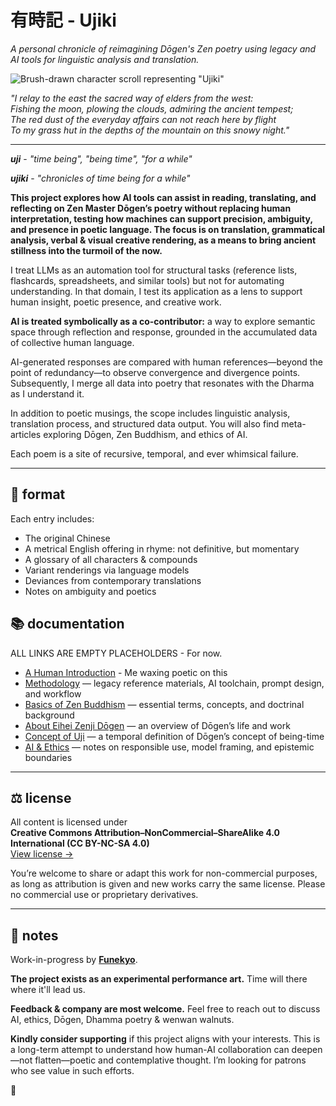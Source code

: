 # 有時記 - Ujiki
*A personal chronicle of reimagining Dōgen's Zen poetry using legacy and AI tools for linguistic analysis and translation.*

![Brush-drawn character scroll representing "Ujiki"](https://github.com/user-attachments/assets/84065bb8-5d25-4fa8-8033-2e3c6a4ae5a2)

*"I relay to the east the sacred way of elders from the west:*  
*Fishing the moon, plowing the clouds, admiring the ancient tempest;*  
*The red dust of the everyday affairs can not reach here by flight*  
*To my grass hut in the depths of the mountain on this snowy night."*

---

***uji*** - *"time being", "being time", "for a while"*

***ujiki*** - *"chronicles of time being for a while"*

**This project explores how AI tools can assist in reading, translating, and reflecting on Zen Master Dōgen’s poetry without replacing human interpretation, testing how machines can support precision, ambiguity, and presence in poetic language. The focus is on translation, grammatical analysis, verbal & visual creative rendering, as a means to bring ancient stillness into the turmoil of the now.**

I treat LLMs as an automation tool for structural tasks (reference lists, flashcards, spreadsheets, and similar tools) but not for automating understanding. In that domain, I test its application as a lens to support human insight, poetic presence, and creative work.

**AI is treated symbolically as a co-contributor:** a way to explore semantic space through reflection and response, grounded in the accumulated data of collective human language.

AI-generated responses are compared with human references—beyond the point of redundancy—to observe convergence and divergence points. Subsequently, I merge all data into poetry that resonates with the Dharma as I understand it.

In addition to poetic musings, the scope includes linguistic analysis, translation process, and structured data output. You will also find meta-articles exploring Dōgen, Zen Buddhism, and ethics of AI.

Each poem is a site of recursive, temporal, and ever whimsical failure.


---

## 📄 format

Each entry includes:

- The original Chinese
- A metrical English offering in rhyme: not definitive, but momentary
- A glossary of all characters & compounds
- Variant renderings via language models
- Deviances from contemporary translations
- Notes on ambiguity and poetics

## 📚 documentation

ALL LINKS ARE EMPTY PLACEHOLDERS - For now.

- [A Human Introduction](https://github.com/Funekyo/Ujiki/blob/main/Documents/A%20Human%20Introduction) - Me waxing poetic on this 
- [Methodology](https://github.com/Funekyo/Ujiki/blob/main/Documents/Methodology) — legacy reference materials, AI toolchain, prompt design, and workflow  
- [Basics of Zen Buddhism](https://github.com/Funekyo/Ujiki/blob/main/Documents/Basics%20of%20Zen%20Buddhism) — essential terms, concepts, and doctrinal background
- [About Eihei Zenji Dōgen](https://github.com/Funekyo/Ujiki/blob/main/Documents/About%20Eihei%20Zenji%20D%C5%8Dgen) — an overview of Dōgen’s life and work
- [Concept of Uji](https://github.com/Funekyo/Ujiki/blob/main/Documents/Concept%20of%20Uji) — a temporal definition of Dōgen’s concept of being-time
- [AI & Ethics](https://github.com/Funekyo/Ujiki/blob/main/Documents/AI%20%26%20Ethics) — notes on responsible use, model framing, and epistemic boundaries

---

## ⚖️ license

All content is licensed under  
**Creative Commons Attribution–NonCommercial–ShareAlike 4.0 International (CC BY-NC-SA 4.0)**  
[View license →](https://creativecommons.org/licenses/by-nc-sa/4.0/)

You’re welcome to share or adapt this work for non-commercial purposes, as long as attribution is given and new works carry the same license. Please no commercial use or proprietary derivatives.

---

## 📝 notes

Work-in-progress by **[Funekyo](link)**.

**The project exists as an experimental performance art.** Time will there where it'll lead us.  

**Feedback & company are most welcome.** Feel free to reach out to discuss AI, ethics, Dōgen, Dhamma poetry & wenwan walnuts.

**Kindly consider supporting** if this project aligns with your interests. This is a long-term attempt to understand how human-AI collaboration can deepen—not flatten—poetic and contemplative thought. I’m looking for patrons who see value in such efforts.

🌸
